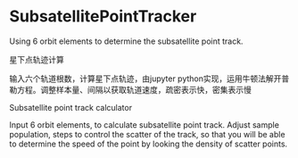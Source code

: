 # SubsatellitePointTracker
Using 6 orbit elements to determine the subsatellite point track.

星下点轨迹计算

输入六个轨道根数，计算星下点轨迹，由jupyter python实现，运用牛顿法解开普勒方程。调整样本量、间隔以获取轨道速度，疏密表示快，密集表示慢

Subsatellite point track calculator

Input 6 orbit elements, to calculate subsatellite point track. Adjust sample population, steps to control the scatter of the track, so that you will be able to determine the speed of the point by looking the density of scatter points.
